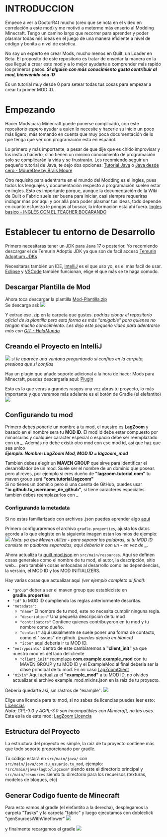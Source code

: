 # INTRODUCCION
Empece a ver a DoctorR4t mucho (creo que se nota en el video en correlación a este mod) y me motivó a meterme más enserio al Modding Minecraft. Tengo un camino largo que recorrer para aprender y poder plasmar todas mis ideas en el juego de una manera eficiente a nivel de código y bonita a nivel de estetica.

No soy un experto en crear Mods, mucho menos en Quilt, un Loader en Beta. El proposito de este repositorio es tratar de enseñar la manera en la que llegué a crear este mod y a lo mejor ayudarte a comprender más rapido los primeros pasos. 
***Si alguien con más conocimiento gusta contribuir al mod, bienvenido sea :D***

Es un tutorial muy desde 0 para setear todas tus cosas para empezar a crear tu primer MOD :D.

# Empezando
Hacer Mods para Minecraft puede ponerse complicado, con este repositorio espero ayudar a quien lo necesite y hacerle su inicio un poco más ligero, más tomando en cuenta que muy poca documentación de lo que tenga que ver con programación esta en español. 

Lo primero y más importante, a pesar de que dije que es chido improvisar y los insto a hacerlo, sino tienen un minimo conocimiento de programación solo se complicarán la vida y se frustrarán. Les recomiendo seguir un pequeño tutorial de Java, te dejo dos opciones: [Tutorial Java](https://www.google.com/search?q=java+tutorial+espa%C3%B1ol&rlz=1C1ONGR_esGT1026GT1026&oq=Java+tutorial+espa%C3%B1o&gs_lcrp=EgZjaHJvbWUqBwgAEAAYgAQyBwgAEAAYgAQyBggBEEUYOTIICAIQABgWGB4yCAgDEAAYFhgeMgwIBBAAGAoYDxgWGB4yCAgFEAAYFhgeMggIBhAAGBYYHjIICAcQABgWGB4yCggIEAAYDxgWGB6oAgCwAgE&sourceid=chrome&ie=UTF-8) o [Java desde cero - MoureDev by Brais Moure](https://www.youtube.com/watch?v=W86KTBSiX2o)

Otro requisito para adentrarte en el mundo del Modding es el ingles, pues todos los lenguajes y documentación respecto a programación suelen estar en ingles. Esto es importante porque, aunque la documentación de la Wiki de Quilt o Fabric suele ser buena para iniciar, casi siempre requeriras indagar más por aqui y por allá para poder plasmar tus ideas, todo depende en cuanto esfuerzo le pongas al buscar, la información esta ahí fuera.
[Ingles basico - INGLÉS CON EL TEACHER BOCARANDO](https://youtu.be/GWS3PCBFVgI)

# Establecer tu entorno de Desarrollo
Primero necesitaras tener un JDK para Java 17 o posterior. Yo recomiendo descargar el de Temurin Adoptiu JDK ya que son de facil acceso [Temurin Adoptium JDKs](https://adoptium.net/temurin/releases/)<br/>

Necesitaras también un IDE, [IntelliJ](https://www.jetbrains.com/idea/) es el que uso yo, es el más facil de usar. <br/>
[Eclipse](https://www.eclipse.org/topics/ide/) y [VSCode](https://code.visualstudio.com/) también funcionan, elige el que más se te haga comodo.

## Descargar Plantilla de Mod
Ahora toca descargar la plantilla [Mod-Plantilla.zip](https://github.com/QuiltMC/quilt-template-mod) <br/>
Se descarga así:
![](docs/imagenes_tutorial/descargar_zip.png)

Y extrae ese .zip en la carpeta que gustes.
*podrias clonar el repositorio oficial de la plantilla pero esta forma es más "amigable" para quienes no tengan mucho conocimiento. Les dejo este pequeño video para adentrarse más con [GIT - HolaMundo](https://youtu.be/VdGzPZ31ts8)*

## Creando el Proyecto en IntelliJ
![](docs/imagenes_tutorial/crear_proyecto_intellij.png)
*si te aparece una ventana preguntando si confias en la carpeta, presiona que si confias*

Hay un plugin que añade soporte adicional a la hora de hacer Mods para Minecraft, puedes descargarla aqui: [Plugin](https://plugins.jetbrains.com/plugin/8327-minecraft-development)

Esto es lo que veras a grandes rasgos una vez abras tu proyecto, lo más importante y que veremos más adelante es el botón de Gradle (el elefantito)
![](docs/imagenes_tutorial/idea_grandes_rasgos.png)

## Configurando tu mod
Primero debes ponerle un nombre a tu mod, el nuestro es **LagZoom** y basado en el nombre sera tu **MOD ID**. El mod id debe estar compuesto por minusculas y cualquier caracter especial o espacio debe ser reemplazado con un **_**. Además no debe existir otro mod con ese mod id, así que haz que sea unico<br/>
***Ejemplo: Nombre: LagZoom Mod,  MOD ID = lagzoom_mod***

También debes elegir un **MAVEN GROUP** que sirve para identificar el desarrollador de un mod. Suele ser el nombre de un dominio que poseas pero al reves, por ejemplo si eres dueño de **"lagzoom.tutorial.com"** tu maven group será **"com.tutorial.lagzoom"** <br/>
Si no tienes un dominio pero si una cuenta de GitHub, puedes usar **"io.github.tu_username_de_github"**, si tiene caracteres especiales tambien debes reemplazarlos con **_**

### Configurando la metadata

Si no estas familiarizado con archivos .json puedes aprender algo [aqui](https://developer.mozilla.org/es/docs/Learn/JavaScript/Objects/JSON)<br/>

Primero configuraremos el archivo `gradle.properties`, ajusta los datos acorde a lo que elegiste en la siguiente imagen estan los mios de ejemplo:
![](docs/imagenes_tutorial/gradle_properties.png)
*Nota: ya que Maven utiliza **-** para separar las palabras, si tu MOD ID consiste en palabras separadas, aqui deberia ir con un **-** en vez de **_***.

Ahora actualiza tu [quilt.mod.json](src/main/resources/quilt.mod.json) en `src/main/resources`. Aqui se definen cosas generales como el nombre de tu mod, el autor, la descripción, sitio web... pero también cosas enfocadas al desarrollo como las dependencias, la versión, el MOD ID y los MOD INITIALIZERS. <br/>

Hay varias cosas que actualizar aqui *(ver ejemplo completo al final)*:
- `"group"` deberia ser el maven group que estableciste en **gradle.properties**
- `"id"` tu MOD ID cumpliendo las reglas anteriormente descritas.
- `"metadata"`:
  - `"name"` El nombre de tu mod, este no necesita cumplir ninguna regla.
  - `"description"` Una pequeña descripción de tu mod
  - `"contributors"` Contiene quienes contribuyeron en tu mod y tu nombre como dueño. 
  - `"contact"` aqui usualmente se suele poner una forma de contacto, como el "issues" de github. *(puedes dejarlo en blanco)*
  - `"icon"` aqui deberia ir tu MOD ID.
- `"entrypoints"` dentro de este cambiaremos a **"client_init"** ya que nuestro mod es del lado del cliente <br/>
  - `"client_init"`  reemplaza **com.example.example_mod** con tu MAVEN GROUP y tu MOD ID y el ExampleMod al final deberia ser la clase principal de tu mod. En mi caso [LagZoomClient](src/main/java/lagbb/lagzoom/common/client/LagZoomClient)
- `"mixin"` Aqui actualiza el **"example_mod"** a tu MOD ID, no olvides actualizar el archivo example_mod.mixins.json en la raiz de tu proyecto. <br/>

Deberia quedarte así, sin rastros de "example":
![](docs/imagenes_tutorial/quilt_mod_json.png)


Elige una licencia para tu mod, si no sabes de licencias puedes leer esto: [Licencias](https://choosealicense.com/) <br/>
*Nota: GPL-3.0 y AGPL-3.0 son incompatibles con Minecraft, no las uses.*
Esta es la de este mod: [LagZoom Licencia](LICENSE.md)

## Estructura del Proyecto
La estructura del proyecto es simple, la raiz de tu proyecto contiene más que todo soporte proporcionado por gradle.

Tu código estará en `src/main/java/` con `src/main/java/com.tu_usuario.tu_mod`, ejemplo: `*src/main/java/lagbb/lagzoom*` siendo este el directorio principal y `src/main/resources` siendo tu directorio para los recuersos (texturas, modelos de bloques, etc)

## Generar Codigo fuente de Minecraft
Para esto vamos al gradle (el elefantito a la derecha), desplegamos la carpeta "Tasks" y la carpeta "fabric" y luego ejecutamos con dobleclick "genSourcesWithVineflower"
![](docs/imagenes_tutorial/gradle_vineflower.png)

y finalmente recargamos el gradle
![](docs/imagenes_tutorial/gradle_recarga.png)






